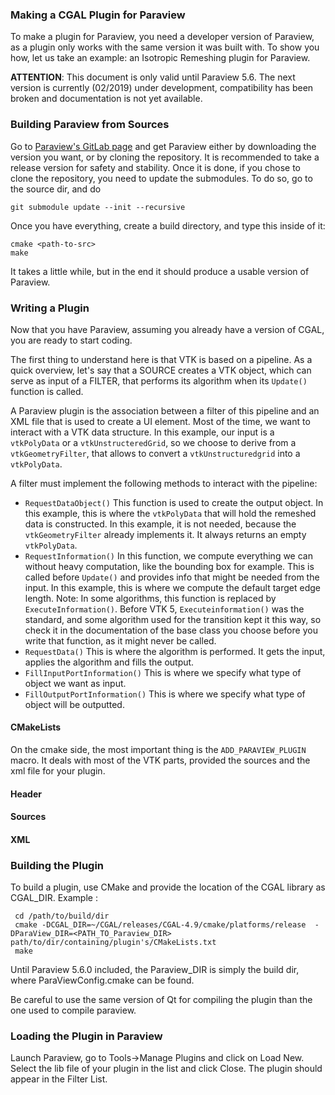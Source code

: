 ### Making a CGAL Plugin for Paraview


To make a plugin for Paraview, you need a developer version of Paraview, 
as a plugin only works with the same version it was built with.
To show you how, let us take an example: an Isotropic Remeshing plugin for Paraview. 

**ATTENTION**: This document is only valid until Paraview 5.6. The next version is currently (02/2019) under development, compatibility has been broken and documentation is not yet available. 


### Building Paraview from Sources

Go to [Paraview's GitLab page](https://gitlab.kitware.com/paraview/paraview) and get Paraview either by downloading the version you want, or by cloning the repository.
It is recommended to take a release version for safety and stability.
Once it is done, if you chose to clone the repository, you need to update the submodules. To do so,  go to the source dir, and do 

```
git submodule update --init --recursive
 ```
Once you have everything, create a build directory, and type this inside of it:
```
cmake <path-to-src>
make
```
It takes a little while, but in the end it should produce a usable version of Paraview.

### Writing a Plugin

Now that you have Paraview, assuming you already have a version of CGAL, you are ready to start coding.

The first thing to understand here is that VTK is based on a pipeline. 
As a quick overview, let's say that a SOURCE creates a VTK object, which can serve as input of a FILTER, that performs its algorithm when its `Update()` function is called. 


A Paraview plugin is the association between a filter of this pipeline and an XML file that is used to create a UI element.
Most of the time, we want to interact with a VTK data structure. In this example, our input is a `vtkPolyData` or a `vtkUnstructeredGrid`, so we choose to derive from a `vtkGeometryFilter`, 
that allows to convert a `vtkUnstructuredgrid` into a `vtkPolyData`.

A filter must implement the following methods to interact with the pipeline: 

- `RequestDataObject()`
   This function is used to create the output object. In this example, this is where the `vtkPolyData` that will hold the remeshed data is constructed.
   In this example, it is not needed, because the `vtkGeometryFilter` already implements it. It always returns an empty `vtkPolyData`.
- `RequestInformation()`
   In this function, we compute everything we can without heavy computation, like the bounding box for example. This is called before `Update()` and provides info that might be needed from the input. In this example, this is where we compute the default target edge length.
    Note: In some algorithms, this function is replaced by `ExecuteInformation()`. Before VTK 5, `Executeinformation()` was the standard, and some algorithm used for the transition kept it this way, so check it in the documentation of the base class you choose before you write that function, as it might never be called.
- `RequestData()`
   This is where the algorithm is performed. It gets the input, applies the algorithm and fills the output.
- `FillInputPortInformation()`
   This is where we specify what type of object we want as input.
- `FillOutputPortInformation()`
   This is where we specify what type of object will be outputted.



#### CMakeLists

On the cmake side, the most important thing is the `ADD_PARAVIEW_PLUGIN` macro. It deals with most of the VTK parts, provided the sources and the xml file for your plugin.

#### Header

#### Sources


#### XML



### Building the Plugin

To build a plugin, use CMake and provide the location of the CGAL library as CGAL_DIR.
Example : 
```
 cd /path/to/build/dir
 cmake -DCGAL_DIR=~/CGAL/releases/CGAL-4.9/cmake/platforms/release  -DParaView_DIR=<PATH_TO_Paraview_DIR>  path/to/dir/containing/plugin's/CMakeLists.txt
 make
```

Until Paraview 5.6.0 included, the Paraview_DIR is simply the build dir, where ParaViewConfig.cmake can be found.

Be careful to use the same version of Qt for compiling the plugin than the one used to compile paraview.

### Loading the Plugin in Paraview

Launch Paraview, go to Tools->Manage Plugins and click on Load New. Select the lib file of your plugin in the list and click Close. The plugin should appear in the Filter List.
